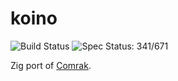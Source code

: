 # koino

![Build Status](https://action-badges.now.sh/kivikakk/koino)
![Spec Status: 341/671](https://img.shields.io/badge/specs-341%2F671-red.svg)

Zig port of [Comrak](https://github.com/kivikakk/comrak).
